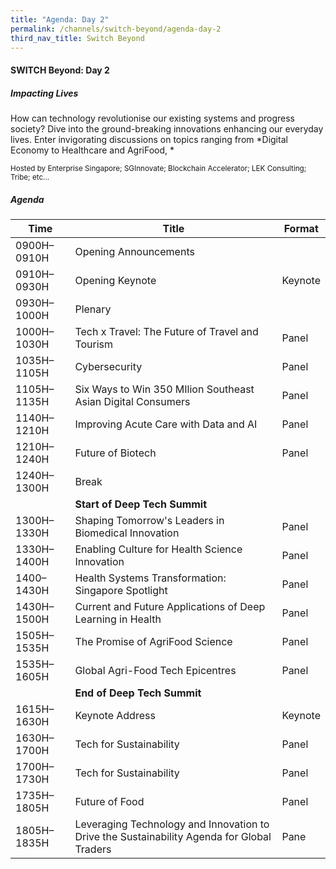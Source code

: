 ```yaml
---
title: "Agenda: Day 2"
permalink: /channels/switch-beyond/agenda-day-2
third_nav_title: Switch Beyond
---
```

#### SWITCH Beyond: Day 2
##### Impacting Lives

How can technology revolutionise our existing systems and progress society? Dive into the ground-breaking innovations enhancing our everyday lives. Enter invigorating discussions on topics ranging from *Digital Economy to Healthcare and AgriFood, *

<sub>Hosted by Enterprise Singapore; SGInnovate; Blockchain Accelerator; LEK Consulting; Tribe; etc...</sub>

##### Agenda

| Time | Title | Format |
| -------- | -------- | -------- |
| 0900H–0910H     | Opening Announcements    |      |
| 0910H–0930H     | Opening Keynote    | Keynote     |
| 0930H–1000H     | Plenary    |      |
| 1000H–1030H     | Tech x Travel: The Future of Travel and Tourism     | Panel     |
| 1035H–1105H     | Cybersecurity    | Panel    |
| 1105H–1135H     | Six Ways to Win 350 MIlion Southeast Asian Digital Consumers     | Panel   |
| 1140H–1210H     | Improving Acute Care with Data and AI       | Panel     |
| 1210H–1240H     | Future of Biotech      | Panel     |
| 1240H–1300H     | Break     |     |
|      | **Start of Deep Tech Summit**     |      |
| 1300H–1330H     | Shaping Tomorrow's Leaders in Biomedical Innovation     | Panel     |
| 1330H–1400H     | Enabling Culture for Health Science Innovation     | Panel     |
| 1400–1430H     | Health Systems Transformation: Singapore Spotlight     | Panel     |
| 1430H–1500H     | Current and Future Applications of Deep Learning in Health     | Panel     |
| 1505H–1535H     | The Promise of AgriFood Science     | Panel    |
| 1535H–1605H     | Global Agri-Food Tech Epicentres     | Panel     |
|      | **End of Deep Tech Summit**     |      |
| 1615H–1630H     | Keynote Address     | Keynote     |
| 1630H–1700H     | Tech for Sustainability     | Panel     |
| 1700H–1730H     | Tech for Sustainability     | Panel     |
| 1735H–1805H     | Future of Food      | Panel     |
| 1805H–1835H     | Leveraging Technology and Innovation to Drive the Sustainability Agenda for Global Traders     | Pane